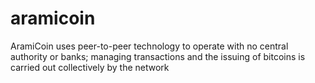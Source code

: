 # aramicoin
AramiCoin uses peer-to-peer technology to operate with no central authority or banks; managing transactions and the issuing of bitcoins is carried out collectively by the network
